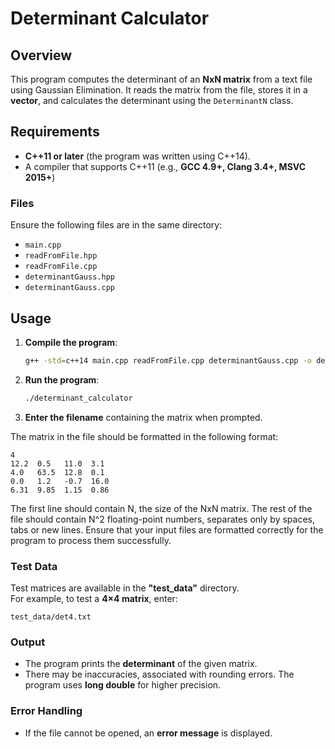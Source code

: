 # Determinant Calculator

## Overview

This program computes the determinant of an **NxN matrix** from a text file using Gaussian Elimination.
It reads the matrix from the file, stores it in a **vector**, and calculates the determinant using the `DeterminantN` class.

## Requirements

- **C++11 or later** (the program was written using C++14).
- A compiler that supports C++11 (e.g., **GCC 4.9+, Clang 3.4+, MSVC 2015+**)

### Files

Ensure the following files are in the same directory:

- `main.cpp`
- `readFromFile.hpp`
- `readFromFile.cpp`
- `determinantGauss.hpp`
- `determinantGauss.cpp`

## Usage

1. **Compile the program**:
   ```sh
   g++ -std=c++14 main.cpp readFromFile.cpp determinantGauss.cpp -o determinant_calculator
   ```
2. **Run the program**:
   ```sh
   ./determinant_calculator
   ```
3. **Enter the filename** containing the matrix when prompted.

The matrix in the file should be formatted in the following format:

```
4
12.2  0.5   11.0  3.1
4.0   63.5  12.8  0.1
0.0   1.2   -0.7  16.0
6.31  9.85  1.15  0.86
```

The first line should contain N, the size of the NxN matrix. The rest of the file should contain N^2 floating-point numbers, separates only by spaces, tabs or new lines. Ensure that your input files are formatted correctly for the program to process them successfully.

### Test Data

Test matrices are available in the **"test_data"** directory.  
For example, to test a **4×4 matrix**, enter:

```
test_data/det4.txt
```

### Output

- The program prints the **determinant** of the given matrix.
- There may be inaccuracies, associated with rounding errors. The program uses **long double** for higher precision.

### Error Handling

- If the file cannot be opened, an **error message** is displayed.

